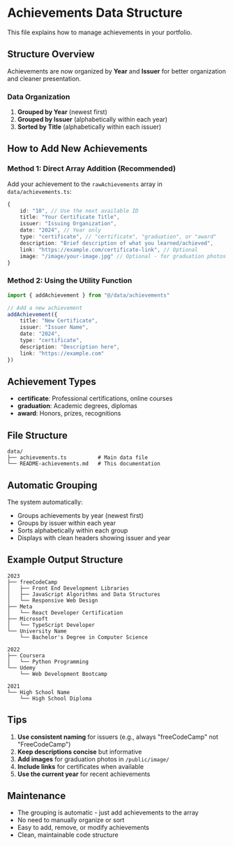 # Achievements Data Structure

This file explains how to manage achievements in your portfolio.

## Structure Overview

Achievements are now organized by **Year** and **Issuer** for better organization and cleaner presentation.

### Data Organization

1. **Grouped by Year** (newest first)
2. **Grouped by Issuer** (alphabetically within each year)
3. **Sorted by Title** (alphabetically within each issuer)

## How to Add New Achievements

### Method 1: Direct Array Addition (Recommended)

Add your achievement to the `rawAchievements` array in `data/achievements.ts`:

```typescript
{
    id: "10", // Use the next available ID
    title: "Your Certificate Title",
    issuer: "Issuing Organization",
    date: "2024", // Year only
    type: "certificate", // "certificate", "graduation", or "award"
    description: "Brief description of what you learned/achieved",
    link: "https://example.com/certificate-link", // Optional
    image: "/image/your-image.jpg" // Optional - for graduation photos
}
```

### Method 2: Using the Utility Function

```typescript
import { addAchievement } from "@/data/achievements"

// Add a new achievement
addAchievement({
    title: "New Certificate",
    issuer: "Issuer Name",
    date: "2024",
    type: "certificate",
    description: "Description here",
    link: "https://example.com"
})
```

## Achievement Types

- **certificate**: Professional certifications, online courses
- **graduation**: Academic degrees, diplomas
- **award**: Honors, prizes, recognitions

## File Structure

```
data/
├── achievements.ts          # Main data file
└── README-achievements.md   # This documentation
```

## Automatic Grouping

The system automatically:
- Groups achievements by year (newest first)
- Groups by issuer within each year
- Sorts alphabetically within each group
- Displays with clean headers showing issuer and year

## Example Output Structure

```
2023
├── freeCodeCamp
│   ├── Front End Development Libraries
│   ├── JavaScript Algorithms and Data Structures
│   └── Responsive Web Design
├── Meta
│   └── React Developer Certification
├── Microsoft
│   └── TypeScript Developer
└── University Name
    └── Bachelor's Degree in Computer Science

2022
├── Coursera
│   └── Python Programming
└── Udemy
    └── Web Development Bootcamp

2021
└── High School Name
    └── High School Diploma
```

## Tips

1. **Use consistent naming** for issuers (e.g., always "freeCodeCamp" not "FreeCodeCamp")
2. **Keep descriptions concise** but informative
3. **Add images** for graduation photos in `/public/image/`
4. **Include links** for certificates when available
5. **Use the current year** for recent achievements

## Maintenance

- The grouping is automatic - just add achievements to the array
- No need to manually organize or sort
- Easy to add, remove, or modify achievements
- Clean, maintainable code structure
